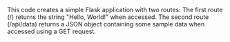 This code creates a simple Flask application with two routes:
The first route (/) returns the string "Hello, World!" when accessed.
The second route (/api/data) returns a JSON object containing some sample data when accessed using a GET request.
